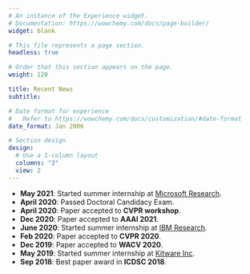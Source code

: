 ```yaml
---
# An instance of the Experience widget.
# Documentation: https://wowchemy.com/docs/page-builder/
widget: blank

# This file represents a page section.
headless: true

# Order that this section appears on the page.
weight: 120

title: Recent News
subtitle:

# Date format for experience
#   Refer to https://wowchemy.com/docs/customization/#date-format
date_format: Jan 2006

# Section design
design:
  # Use a 1-column layout
  columns: "2"
  view: 2
---
```


- **May 2021**: Started summer internship at [Microsoft Research](https://www.microsoft.com/en-us/research/).
- **April 2020**: Passed Doctoral Candidacy Exam.
- **April 2020**: Paper accepted to **CVPR workshop**.
- **Dec 2020**: Paper accepted to **AAAI 2021**.
- **June 2020**: Started summer internship at [IBM Research](https://www.research.ibm.com/labs/watson/).
- **Feb 2020**: Paper accepted to **CVPR 2020**.
- **Dec 2019**: Paper accepted to **WACV 2020**.
- **May 2019**: Started summer internship at [Kitware Inc](https://www.kitware.com/).
- **Sep 2018**: Best paper award in **ICDSC 2018**.
